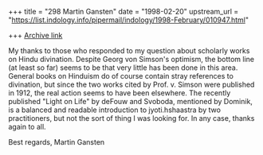 +++
title = "298 Martin Gansten"
date = "1998-02-20"
upstream_url = "https://list.indology.info/pipermail/indology/1998-February/010947.html"

+++
[Archive link](https://list.indology.info/pipermail/indology/1998-February/010947.html)

My thanks to those who responded to my question about scholarly works on
Hindu divination. Despite Georg von Simson's optimism, the bottom line (at
least so far) seems to be that very little has been done in this area.
General books on Hinduism do of course contain stray references to
divination, but since the two works cited by Prof. v. Simson were published
in 1912, the real action seems to have been elsewhere. The recently
published "Light on Life" by deFouw and Svoboda, mentioned by Dominik, is a
balanced and readable introduction to jyoti.hshaastra by two practitioners,
but not the sort of thing I was looking for. In any case, thanks again to all.

Best regards,
Martin Gansten



